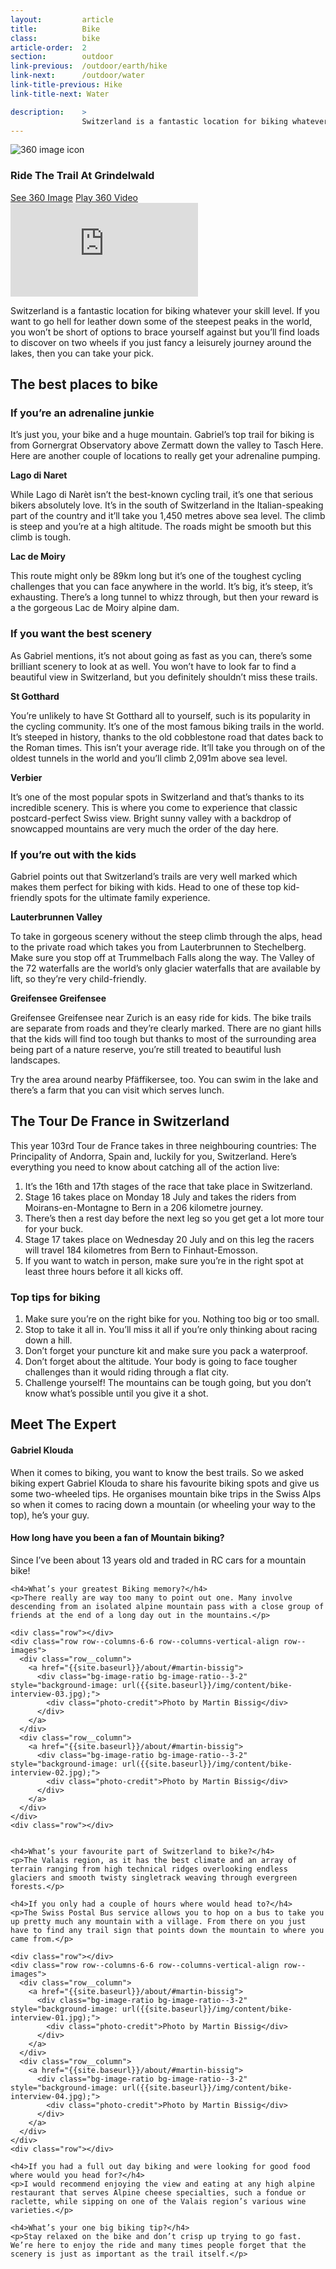 ```yaml
---
layout:         article
title:          Bike
class:          bike
article-order:  2
section:        outdoor
link-previous:  /outdoor/earth/hike
link-next:      /outdoor/water
link-title-previous: Hike
link-title-next: Water

description:    >
                Switzerland is a fantastic location for biking whatever your skill level. If you want to go hell for leather down some of the steepest peaks in the world, you won’t be short of options.
---
```



<div class="three-sixty-content row bleed-width js-three-sixty-content">
  <div class="three-sixty-content__thumbnail js-three-sixty-thumbnail">
    <div class="three-sixty-content__thumbnail-content">
      <div class="three-sixty-content__title-wrap row row--padding">
        <img class="js-svg-swap three-sixty-content__icon" src="{{site.baseurl}}/img/icon/three-sixty.png" alt="360 image icon">
        <h3 class="three-sixty-content__title">
          <span class="three-sixty-content__subtitle">Ride The Trail At</span>
          Grindelwald
        </h3>
      </div>
      <div class="three-sixty-content__links row row--padding">
        <a id="three-sixty-image-bike" class="js-three-sixty-image row__column btn btn--red-trans" href="{{site.baseurl}}/three-sixty/bike">See 360 Image</a>
        <a id="three-sixty-video-bike" class="js-three-sixty-video row__column btn btn--red-trans" href="https://www.youtube.com/watch?v=rBnQxZ0wE_U">Play 360 Video</a>
      </div>
    </div>
    <div class="three-sixty-content__bg" style="background-image: url('{{site.baseurl}}/img/three-sixty/bike.jpg');"></div>
  </div>
  <div class="three-sixty-content__iframe-wrap js-three-sixty-iframe-wrap">
    <iframe class="three-sixty-content__iframe js-three-sixty-iframe" src='https://www.youtube.com/embed/rBnQxZ0wE_U?rel=0&amp;showinfo=0' frameborder='0' allowfullscreen="allowfullscreen"></iframe>
  </div>
</div>


<div class="row">
  <p class="lead-paragraph">Switzerland is a fantastic location for biking whatever your skill level. If you want to go hell for leather down some of the steepest peaks in the world, you won’t be short of options to brace yourself against but you’ll find loads to discover on two wheels if you just fancy a leisurely journey around the lakes, then you can take your pick.</p>
</div>


<div class="section--padding-top">
  <h2 class="line-title"><span>The best places to bike</span></h2>


  <h3 class="row non-cap">If you’re an adrenaline junkie</h3>
  <div class="row">
    <p>It’s just you, your bike and a huge mountain. Gabriel’s top trail for biking is from Gornergrat Observatory above Zermatt down the valley to Tasch Here. Here are another couple of locations to really get your adrenaline pumping.</p>
  </div>
  <div class="row row--columns-4-8-gutters row--columns-vertical-align">
    <div class="row__column">
      <div class="bg-image-ratio bg-image-ratio--3-2" style="background-image: url({{site.baseurl}}/img/content/lago-di-naret.jpg);"></div>
    </div>
    <div class="row__column">
      <strong>Lago di Naret</strong>
      <p>While Lago di Narèt isn’t the best-known cycling trail, it’s one that serious bikers absolutely love. It’s in the south of Switzerland in the Italian-speaking part of the country and it’ll take you 1,450 metres above sea level. The climb is steep and you’re at a high altitude. The roads might be smooth but this climb is tough.</p>
    </div>
  </div>
  <div class="row row--columns-4-8-gutters row--columns-vertical-align">
    <div class="row__column">
      <div class="bg-image-ratio bg-image-ratio--3-2" style="background-image: url({{site.baseurl}}/img/content/lac-de-moiry.jpg);"></div>
    </div>
    <div class="row__column">
    <strong>Lac de Moiry</strong>
      <p>This route might only be 89km long but it’s one of the toughest cycling challenges that you can face anywhere in the world. It’s big, it’s steep, it’s exhausting. There’s a long tunnel to whizz through, but then your reward is a the gorgeous Lac de Moiry alpine dam.</p>
    </div>
  </div>

  <h3 class="row non-cap">If you want the best scenery</h3>
  <div class="row">
    <p>As Gabriel mentions, it’s not about going as fast as you can, there’s some brilliant scenery to look at as well. You won’t have to look far to find a beautiful view in Switzerland, but you definitely shouldn’t miss these trails.</p>
  </div>
  <div class="row row--columns-4-8-gutters row--columns-vertical-align">
    <div class="row__column">
      <div class="bg-image-ratio bg-image-ratio--3-2" style="background-image: url({{site.baseurl}}/img/content/st-gotthard.jpg);"></div>
    </div>
    <div class="row__column">
      <strong>St Gotthard</strong>
      <p>You’re unlikely to have St Gotthard all to yourself, such is its popularity in the cycling community. It’s one of the most famous biking trails in the world. It’s steeped in history, thanks to the old cobblestone road that dates back to the Roman times. This isn’t your average ride. It’ll take you through on of the oldest tunnels in the world and you’ll climb 2,091m above sea level.</p>
    </div>
  </div>
  <div class="row row--columns-4-8-gutters row--columns-vertical-align">
    <div class="row__column">
      <div class="bg-image-ratio bg-image-ratio--3-2" style="background-image: url({{site.baseurl}}/img/content/verbier.jpg);"></div>
   </div>
    <div class="row__column">
      <strong>Verbier</strong>
      <p>It’s one of the most popular spots in Switzerland and that’s thanks to its incredible scenery. This is where you come to experience that classic postcard-perfect Swiss view. Bright sunny valley with a backdrop of  snowcapped mountains are very much the order of the day here.</p>
    </div>
  </div>

  <h3 class="row non-cap">If you’re out with the kids</h3>
  <div class="row">
    <p>Gabriel points out that Switzerland’s trails are very well marked which makes them perfect for biking with kids. Head to one of these top kid-friendly spots for the ultimate family experience.</p>
  </div>
  <div class="row row--columns-4-8-gutters row--columns-vertical-align">
    <div class="row__column">
      <div class="bg-image-ratio bg-image-ratio--3-2" style="background-image: url({{site.baseurl}}/img/content/lauterbrunnen-valley.jpg);"></div>
   </div>
    <div class="row__column">
      <strong>Lauterbrunnen Valley</strong>
      <p>To take in gorgeous scenery without the steep climb through the alps, head to the private road which takes you from Lauterbrunnen to Stechelberg. Make sure you stop off at Trummelbach Falls along the way. The Valley of the 72 waterfalls are the world’s only glacier waterfalls that are available by lift, so they’re very child-friendly.</p>
    </div>
  </div>
  <div class="row row--columns-4-8-gutters row--columns-vertical-align">
    <div class="row__column">
      <div class="bg-image-ratio bg-image-ratio--3-2" style="background-image: url({{site.baseurl}}/img/content/greifensee-greifensee.jpg);"></div>
   </div>
    <div class="row__column">
      <strong>Greifensee Greifensee</strong>
      <p>Greifensee Greifensee near Zurich is an easy ride for kids. The bike trails are separate from roads and they’re clearly marked. There are no giant hills that the kids will find too tough but thanks to most of the surrounding area being part of a nature reserve, you’re still treated to beautiful lush landscapes.</p>
      <p>Try the area around nearby Pfäffikersee, too. You can swim in the lake and there’s a farm that you can visit which serves lunch.</p>
    </div>
  </div>
</div>

<div class="section--padding-top">
  <h2 class="line-title"><span>The Tour De France in Switzerland</span></h2>
  <div class="row row--columns-6-6-gutters row--columns-vertical-align">
    <div class="row__column">
      <p>This year 103<span class="superscript">rd</span> Tour de France takes in three neighbouring countries: The Principality of Andorra, Spain and, luckily for you, Switzerland. Here’s everything you need to know about catching all of the action live:</p>
      <ol>
        <li>It’s the 16th and 17th stages of the race that take place in Switzerland.</li>
        <li>Stage 16 takes place on Monday 18 July and takes the riders from Moirans-en-Montagne to Bern in a 206 kilometre journey. </li>
        <li>There’s then a rest day before the next leg so you get get a lot more tour for your buck. </li>
        <li>Stage 17 takes place on Wednesday 20 July and on this leg the racers will travel 184 kilometres from Bern to Finhaut-Emosson. </li>
        <li>If you want to watch in person, make sure you’re in the right spot at least three hours before it all kicks off.</li>
      </ol>
    </div>
    <div class="row__column">
      <div class="bg-image-ratio bg-image-ratio--1-1" style="background-image: url('{{site.baseurl}}/img/content/tour-de-france.jpg');"></div>
    </div>
  </div>
</div>


<div class="section--padding-top">
  <div class="top-tips row bg-color">
    <h3>Top tips for biking</h3>
    <ol>
      <li>Make sure you’re on the right bike for you. Nothing too big or too small.</li>
      <li>Stop to take it all in. You’ll miss it all if you’re only thinking about racing down a hill.</li>
      <li>Don’t forget your puncture kit and make sure you pack a waterproof.</li>
      <li>Don’t forget about the altitude. Your body is going to face tougher challenges than it would riding through a flat city.</li>
      <li>Challenge yourself! The mountains can be tough going, but you don’t know what’s possible until you give it a shot.</li>
    </ol>
  </div>
</div>


<div id="interview" class="section--padding-top">
  <h2 class="line-title"><span>Meet The Expert</span></h2>
  <div class="row row--columns-4-8-gutters row--columns-vertical-align">
    <div class="row__column">
      <div class="bg-image-ratio bg-image-ratio--1-1" style="background-image: url('{{site.baseurl}}/img/content/gabriel.jpg');"></div>
    </div>
    <div class="row__column">
      <h4> Gabriel Klouda</h4>
      <p>When it comes to biking, you want to know the best trails. So we asked biking expert Gabriel Klouda to share his favourite biking spots and give us some two-wheeled tips. He organises mountain bike trips in the Swiss Alps so when it comes to racing down a mountain (or wheeling your way to the top), he’s your guy.</p>
    </div>
  </div>
  <div class="row">
    <h4>How long have you been a fan of Mountain biking?</h4>
    <p>Since I’ve been about 13 years old and traded in RC cars for a mountain bike!</p>

    <h4>What’s your greatest Biking memory?</h4>
    <p>There really are way too many to point out one. Many involve descending from an isolated alpine mountain pass with a close group of friends at the end of a long day out in the mountains.</p>

    <div class="row"></div>
    <div class="row row--columns-6-6 row--columns-vertical-align row--images">
      <div class="row__column">
        <a href="{{site.baseurl}}/about/#martin-bissig">
          <div class="bg-image-ratio bg-image-ratio--3-2" style="background-image: url({{site.baseurl}}/img/content/bike-interview-03.jpg);">
            <div class="photo-credit">Photo by Martin Bissig</div>
          </div>
        </a>
      </div>
      <div class="row__column">
        <a href="{{site.baseurl}}/about/#martin-bissig">
          <div class="bg-image-ratio bg-image-ratio--3-2" style="background-image: url({{site.baseurl}}/img/content/bike-interview-02.jpg);">
            <div class="photo-credit">Photo by Martin Bissig</div>
          </div>
        </a>
      </div>
    </div>
    <div class="row"></div>


    <h4>What’s your favourite part of Switzerland to bike?</h4>
    <p>The Valais region, as it has the best climate and an array of terrain ranging from high technical ridges overlooking endless glaciers and smooth twisty singletrack weaving through evergreen forests.</p>

    <h4>If you only had a couple of hours where would head to?</h4>
    <p>The Swiss Postal Bus service allows you to hop on a bus to take you up pretty much any mountain with a village. From there on you just have to find any trail sign that points down the mountain to where you came from.</p>

    <div class="row"></div>
    <div class="row row--columns-6-6 row--columns-vertical-align row--images">
      <div class="row__column">
        <a href="{{site.baseurl}}/about/#martin-bissig">
          <div class="bg-image-ratio bg-image-ratio--3-2" style="background-image: url({{site.baseurl}}/img/content/bike-interview-01.jpg);">
            <div class="photo-credit">Photo by Martin Bissig</div>
          </div>
        </a>
      </div>
      <div class="row__column">
        <a href="{{site.baseurl}}/about/#martin-bissig">
          <div class="bg-image-ratio bg-image-ratio--3-2" style="background-image: url({{site.baseurl}}/img/content/bike-interview-04.jpg);">
            <div class="photo-credit">Photo by Martin Bissig</div>
          </div>
        </a>
      </div>
    </div>
    <div class="row"></div>

    <h4>If you had a full out day biking and were looking for good food where would you head for?</h4>
    <p>I would recommend enjoying the view and eating at any high alpine restaurant that serves Alpine cheese specialties, such a fondue or raclette, while sipping on one of the Valais region’s various wine varieties.</p>

    <h4>What’s your one big biking tip?</h4>
    <p>Stay relaxed on the bike and don’t crisp up trying to go fast. We’re here to enjoy the ride and many times people forget that the scenery is just as important as the trail itself.</p>
  </div>
</div>